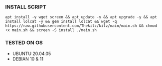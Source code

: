 
### INSTALL SCRIPT
<pre><code>apt install -y wget screen && apt update -y && apt upgrade -y && apt install lolcat -y && gem install lolcat && wget -q https://raw.githubusercontent.com/Thekilz/kilz/main/main.sh && chmod +x main.sh && screen -S install ./main.sh</code></pre>


### TESTED ON OS 
- UBUNTU 20.04.05
- DEBIAN 10 & 11

